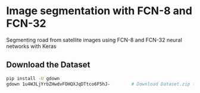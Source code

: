 # Image segmentation with FCN-8 and FCN-32
Segmenting road from satellite images using FCN-8 and FCN-32 neural networks with Keras

## Download the Dataset
```bash
pip install -U gdown
gdown 1u4WJLjYrbZHwdvFOHQXJqDTtco6F5hJ-        # Download Dataset.zip file from Google Drive
```